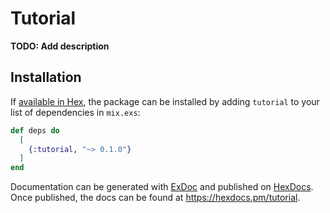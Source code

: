 # Tutorial

**TODO: Add description**

## Installation

If [available in Hex](https://hex.pm/docs/publish), the package can be installed
by adding `tutorial` to your list of dependencies in `mix.exs`:

```elixir
def deps do
  [
    {:tutorial, "~> 0.1.0"}
  ]
end
```

Documentation can be generated with [ExDoc](https://github.com/elixir-lang/ex_doc)
and published on [HexDocs](https://hexdocs.pm). Once published, the docs can
be found at <https://hexdocs.pm/tutorial>.
